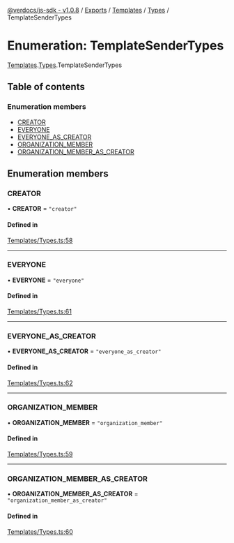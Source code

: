 [@verdocs/js-sdk - v1.0.8](../README.md) / [Exports](../modules.md) / [Templates](../modules/Templates.md) / [Types](../modules/Templates.Types.md) / TemplateSenderTypes

# Enumeration: TemplateSenderTypes

[Templates](../modules/Templates.md).[Types](../modules/Templates.Types.md).TemplateSenderTypes

## Table of contents

### Enumeration members

- [CREATOR](Templates.Types.TemplateSenderTypes.md#creator)
- [EVERYONE](Templates.Types.TemplateSenderTypes.md#everyone)
- [EVERYONE_AS_CREATOR](Templates.Types.TemplateSenderTypes.md#everyone_as_creator)
- [ORGANIZATION_MEMBER](Templates.Types.TemplateSenderTypes.md#organization_member)
- [ORGANIZATION_MEMBER_AS_CREATOR](Templates.Types.TemplateSenderTypes.md#organization_member_as_creator)

## Enumeration members

### CREATOR

• **CREATOR** = `"creator"`

#### Defined in

[Templates/Types.ts:58](https://github.com/Verdocs/js-sdk/blob/main/src/Templates/Types.ts#L58)

___

### EVERYONE

• **EVERYONE** = `"everyone"`

#### Defined in

[Templates/Types.ts:61](https://github.com/Verdocs/js-sdk/blob/main/src/Templates/Types.ts#L61)

___

### EVERYONE\_AS\_CREATOR

• **EVERYONE\_AS\_CREATOR** = `"everyone_as_creator"`

#### Defined in

[Templates/Types.ts:62](https://github.com/Verdocs/js-sdk/blob/main/src/Templates/Types.ts#L62)

___

### ORGANIZATION\_MEMBER

• **ORGANIZATION\_MEMBER** = `"organization_member"`

#### Defined in

[Templates/Types.ts:59](https://github.com/Verdocs/js-sdk/blob/main/src/Templates/Types.ts#L59)

___

### ORGANIZATION\_MEMBER\_AS\_CREATOR

• **ORGANIZATION\_MEMBER\_AS\_CREATOR** = `"organization_member_as_creator"`

#### Defined in

[Templates/Types.ts:60](https://github.com/Verdocs/js-sdk/blob/main/src/Templates/Types.ts#L60)
